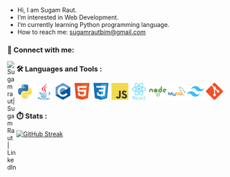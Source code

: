 -  Hi, I am Sugam Raut.
-  I’m interested in Web Development.
-  I’m currently learning Python programming language.
-  How to reach me: sugamrautbim@gmail.com

  ### 🤝 Connect with me:
 <a href="https://www.linkedin.com/in/sugam-raut-352555262/" target=”_blank”><img align="left" src="https://raw.githubusercontent.com/yushi1007/yushi1007/main/images/linkedin.svg" alt=" Sugam raut| Sugam Raut | LinkedIn" width="21px"/></a>

 
### :hammer_and_wrench: Languages and Tools :
<div><img src="https://github.com/devicons/devicon/blob/9f4f5cdb393299a81125eb5127929ea7bfe42889/icons/python/python-original.svg" title="Python" alt="Python3" width="40">
  <img src="https://github.com/devicons/devicon/blob/ca28c779441053191ff11710fe24a9e6c23690d6/icons/java/java-original.svg" title="Java" alt="Java" width="40">
  <img src="https://github.com/devicons/devicon/blob/master/icons/c/c-original.svg" title="C lang" alt="C lang" width="40">
  <img src="https://github.com/devicons/devicon/blob/master/icons/html5/html5-original.svg" title="HTML5" alt="HTML5" width="40">
  <img src="https://github.com/devicons/devicon/blob/master/icons/css3/css3-original.svg" title="CSS3" alt="CSS" width="40">
  <img src="https://github.com/devicons/devicon/blob/master/icons/javascript/javascript-original.svg" title="Javascript" alt="Javascript" width="40">
  <img src="https://github.com/devicons/devicon/blob/ca28c779441053191ff11710fe24a9e6c23690d6/icons/react/react-original-wordmark.svg" title="Reactjs" alt="Reactjs" width="40"> 
  <img src="https://github.com/devicons/devicon/blob/ca28c779441053191ff11710fe24a9e6c23690d6/icons/nodejs/nodejs-plain-wordmark.svg" title="Nodejs" alt="Nodejs" width="40"> 
   <img src="https://github.com/devicons/devicon/blob/ca28c779441053191ff11710fe24a9e6c23690d6/icons/mysql/mysql-original-wordmark.svg" title="Mysql" alt="Mysql" width="40"> 
  <img src="https://github.com/devicons/devicon/blob/ca28c779441053191ff11710fe24a9e6c23690d6/icons/tailwindcss/tailwindcss-original.svg" title="Tailwind CSS" alt="tailwind css" width="40">
  <img src="https://github.com/devicons/devicon/blob/master/icons/git/git-original.svg" title="Git" alt="Git" width="40">  
   
</div>


### ⏱️ Stats :
[![GitHub Streak](https://streak-stats.demolab.com?user=sugamraut&theme=algolia)](https://git.io/streak-stats)
